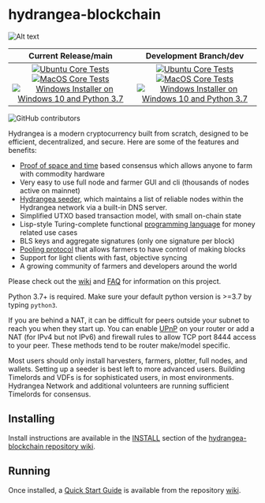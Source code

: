 # hydrangea-blockchain

![Alt text](https://www.hydrangea.website/img/hydrangea_logo.svg)

| Current Release/main | Development Branch/dev |
|         :---:          |          :---:         |
| [![Ubuntu Core Tests](https://github.com/HydrangeaBlockchain/hydrangea-blockchain/actions/workflows/build-test-ubuntu-core.yml/badge.svg)](https://github.com/HydrangeaBlockchain/hydrangea-blockchain/actions/workflows/build-test-ubuntu-core.yml) [![MacOS Core Tests](https://github.com/HydrangeaBlockchain/hydrangea-blockchain/actions/workflows/build-test-macos-core.yml/badge.svg)](https://github.com/HydrangeaBlockchain/hydrangea-blockchain/actions/workflows/build-test-macos-core.yml) [![Windows Installer on Windows 10 and Python 3.7](https://github.com/HydrangeaBlockchain/hydrangea-blockchain/actions/workflows/build-windows-installer.yml/badge.svg)](https://github.com/HydrangeaBlockchain/hydrangea-blockchain/actions/workflows/build-windows-installer.yml)  |  [![Ubuntu Core Tests](https://github.com/HydrangeaBlockchain/hydrangea-blockchain/actions/workflows/build-test-ubuntu-core.yml/badge.svg?branch=dev)](https://github.com/HydrangeaBlockchain/hydrangea-blockchain/actions/workflows/build-test-ubuntu-core.yml) [![MacOS Core Tests](https://github.com/HydrangeaBlockchain/hydrangea-blockchain/actions/workflows/build-test-macos-core.yml/badge.svg?branch=dev)](https://github.com/HydrangeaBlockchain/hydrangea-blockchain/actions/workflows/build-test-macos-core.yml) [![Windows Installer on Windows 10 and Python 3.7](https://github.com/HydrangeaBlockchain/hydrangea-blockchain/actions/workflows/build-windows-installer.yml/badge.svg?branch=dev)](https://github.com/HydrangeaBlockchain/hydrangea-blockchain/actions/workflows/build-windows-installer.yml) |

![GitHub contributors](https://img.shields.io/github/contributors/HydrangeaBlockchain/hydrangea-blockchain?logo=GitHub)

Hydrangea is a modern cryptocurrency built from scratch, designed to be efficient, decentralized, and secure. Here are some of the features and benefits:
* [Proof of space and time](https://docs.google.com/document/d/1tmRIb7lgi4QfKkNaxuKOBHRmwbVlGL4f7EsBDr_5xZE/edit) based consensus which allows anyone to farm with commodity hardware
* Very easy to use full node and farmer GUI and cli (thousands of nodes active on mainnet)
* [Hydrangea seeder](https://github.com/HydrangeaBlockchain/hydrangea-blockchain/wiki/Hydrangea-Seeder-User-Guide), which maintains a list of reliable nodes within the Hydrangea network via a built-in DNS server.
* Simplified UTXO based transaction model, with small on-chain state
* Lisp-style Turing-complete functional [programming language](https://chialisp.com/) for money related use cases
* BLS keys and aggregate signatures (only one signature per block)
* [Pooling protocol](https://github.com/HydrangeaBlockchain/hydrangea-blockchain/wiki/Pooling-User-Guide) that allows farmers to have control of making blocks
* Support for light clients with fast, objective syncing
* A growing community of farmers and developers around the world

Please check out the [wiki](https://github.com/HydrangeaBlockchain/hydrangea-blockchain/wiki)
and [FAQ](https://github.com/HydrangeaBlockchain/hydrangea-blockchain/wiki/FAQ) for
information on this project.

Python 3.7+ is required. Make sure your default python version is >=3.7
by typing `python3`.

If you are behind a NAT, it can be difficult for peers outside your subnet to
reach you when they start up. You can enable
[UPnP](https://www.homenethowto.com/ports-and-nat/upnp-automatic-port-forward/)
on your router or add a NAT (for IPv4 but not IPv6) and firewall rules to allow
TCP port 8444 access to your peer.
These methods tend to be router make/model specific.

Most users should only install harvesters, farmers, plotter, full nodes, and wallets.
Setting up a seeder is best left to more advanced users.
Building Timelords and VDFs is for sophisticated users, in most environments.
Hydrangea Network and additional volunteers are running sufficient Timelords
for consensus.

## Installing

Install instructions are available in the
[INSTALL](https://github.com/HydrangeaBlockchain/hydrangea-blockchain/wiki/INSTALL)
section of the
[hydrangea-blockchain repository wiki](https://github.com/HydrangeaBlockchain/hydrangea-blockchain/wiki).

## Running

Once installed, a
[Quick Start Guide](https://github.com/HydrangeaBlockchain/hydrangea-blockchain/wiki/Quick-Start-Guide)
is available from the repository
[wiki](https://github.com/HydrangeaBlockchain/hydrangea-blockchain/wiki).
